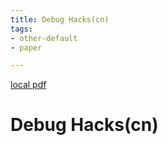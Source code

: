 ```yaml
---
title: Debug Hacks(cn)
tags:
- other-default
- paper

---
```


[local pdf](../../../pdfs/Debug%20Hacks-cn.pdf)

# Debug Hacks(cn)

